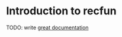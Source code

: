# Introduction to recfun

TODO: write [great documentation](http://jacobian.org/writing/great-documentation/what-to-write/)
